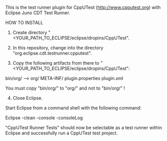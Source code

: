 This is the test runner plugin for CppUTest (http://www.cpputest.org) with Eclipse Juno CDT Test Runner.

HOW TO INSTALL

1. Create directory "<YOUR_PATH_TO_ECLIPSE/eclipse/dropins/CppUTest".

2. In this repository, change into the directory   "org.eclipse.cdt.testrunner.cpputest".

3. Copy the following artifacts from there to "<YOUR_PATH_TO_ECLIPSE/eclipse/dropins/CppUTest":

  bin/org/           -->      org/
  META-INF/
  plugin.properties
  plugin.xml

  You must copy "bin/org/" to "org/" and not to "bin/org/" !

4. Close Eclipse.

Start Eclipse from a command shell with the following command:

  Eclipse -clean -console -consoleLog

"CppUTest Runner Tests" should now be selectable as a test runner within Eclipse and successfully run a CppUTest test project.